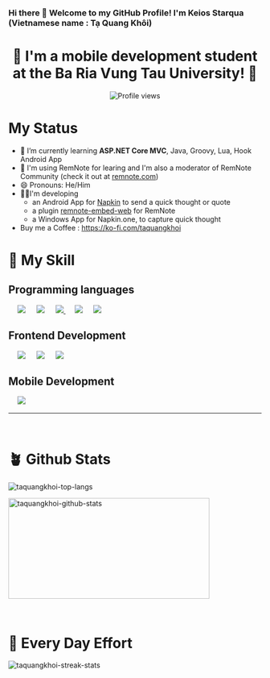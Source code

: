 ### Hi there 👋 Welcome to my GitHub Profile! I'm Keios Starqua (Vietnamese name : Tạ Quang Khôi)

<h1 align="center"> 🔭 I'm a mobile development student <br> at the Ba Ria Vung Tau University! 👋 </h1>

<!-- count from Mar 21, 2022 -->
<div align = "center">

![Profile views](https://komarev.com/ghpvc/?username=taquangkhoi)

</div>

# My Status

- 🌱 I’m currently learning **ASP.NET Core MVC**, Java, Groovy, Lua, Hook Android App
- 📝 I'm using RemNote for learing and I'm also a moderator of RemNote Community (check it out at [remnote.com](https://www.remnote.com/))
- 😄 Pronouns: He/Him
- 👨‍💻I'm developing
  - an Android App for [Napkin](https://napkin.one/) to send a quick thought or quote
  - a plugin [remnote-embed-web](https://github.com/TaQuangKhoi/remnote-embed-website-plugin) for RemNote
  - a Windows App for Napkin.one, to capture quick thought
- Buy me a Coffee : https://ko-fi.com/taquangkhoi

# 🥰 My Skill

## Programming languages

<p align="left">
	&emsp;
	<!-- JavaScript -->
	<img src="https://img.shields.io/badge/javascript%20-%23323330.svg?&style=for-the-badge&logo=javascript&logoColor=%23F7DF1E"/>
	&emsp;
	<!-- Java -->
	<img src="https://img.shields.io/badge/java-%23ED8B00.svg?&style=for-the-badge&logo=java&logoColor=white"/>
	&emsp;
	<!-- PHP 
	<img src="https://img.shields.io/badge/php-%23777BB4.svg?&style=for-the-badge&logo=php&logoColor=white"/>
	-->
	<!-- PyThon -->
	<a href="https://www.python.org/" target="_blank">
	  <img src="https://img.shields.io/badge/python%20-%2314354C.svg?&style=for-the-badge&logo=python&logoColor=white"/>
	</a>
	&emsp;
	<!-- C
	<img src="https://img.shields.io/badge/c%20-%2300599C.svg?&style=for-the-badge&logo=c&logoColor=white"/>
	-->
	<!-- C++ 
	<img src="https://img.shields.io/badge/c++%20-%2300599C.svg?&style=for-the-badge&logo=c%2B%2B&ogoColor=white"/>
	&emsp;
	-->
	<!-- C Sharp -->
	<img src="https://img.shields.io/badge/c%23%20-%23239120.svg?&style=for-the-badge&logo=c-sharp&logoColor=white"/>
	&emsp;
	<!-- Groovy -->
	<img src="https://groovy-lang.org/img/xfavicon.ico.pagespeed.ic.96ap4i0o5w.webp"/>
	&emsp;
</p>

## Frontend Development

<p align="left"> 
  &emsp;
  <!-- HTML 5 -->
	<img src="https://img.shields.io/badge/html5%20-%23E34F26.svg?&style=for-the-badge&logo=html5&logoColor=white"/>  
  &emsp;
  <!-- CSS -->
	<img src="https://img.shields.io/badge/css3%20-%231572B6.svg?&style=for-the-badge&logo=css3&logoColor=white"/>
  &emsp;
  <!-- Bootstrap 
  <img src="https://img.shields.io/badge/bootstrap%20-%23563D7C.svg?&style=for-the-badge&logo=bootstrap&logoColor=white"/>
  &emsp;
  -->
  <!-- Angular 
  <img src="https://img.shields.io/badge/angular%20-%23DD0031.svg?&style=for-the-badge&logo=angular&logoColor=white"/>
  &emsp;
  -->
  <!-- React -->
  <img src="https://img.shields.io/badge/react-%2320232a.svg?style=for-the-badge&logo=react&logoColor=%2361DAFB"/>
  &emsp;
  <!-- WordPress
  <img src="https://img.shields.io/badge/WordPress-%23117AC9.svg?style=for-the-badge&logo=WordPress&logoColor=white"/>
  -->
</p>

<!--
## Backend Development
<p align="left">
  &emsp;
  <img src="https://img.shields.io/badge/symfony-%23000000.svg?style=for-the-badge&logo=symfony&logoColor=white"/>
  &emsp;
  <img src="https://img.shields.io/badge/laravel-%23FF2D20.svg?style=for-the-badge&logo=laravel&logoColor=white"/>
  &emsp;
  <img src="https://img.shields.io/badge/spring-%236DB33F.svg?style=for-the-badge&logo=spring&logoColor=white"/>
  &emsp;
  <img src="https://img.shields.io/badge/django-%23092E20.svg?style=for-the-badge&logo=django&logoColor=white"/>
</p>
-->

## Mobile Development

<p align="left"> 
  &emsp; 
	<img src="https://img.shields.io/badge/Android-3DDC84?style=for-the-badge&logo=android&logoColor=white"/>
</p>

<!--
## Databases
<p align="left">
  &emsp;
  <img src ="https://img.shields.io/badge/postgres-%23316192.svg?&style=for-the-badge&logo=postgresql&logoColor=white"/>
  &emsp;
  <img src ="https://img.shields.io/badge/MongoDB-%234ea94b.svg?&style=for-the-badge&logo=mongodb&logoColor=white"/>
  &emsp;
  <img src="https://img.shields.io/badge/mysql-%2300f.svg?&style=for-the-badge&logo=mysql&logoColor=white"/></a>
</p>
-->

<!--
**TaQuangKhoi/taquangkhoi** is a ✨ _special_ ✨ repository because its `README.md` (this file) appears on your GitHub profile.

Here are some ideas to get you started:

- 👯 I’m looking to collaborate on ...
- 🤔 I’m looking for help with ...
- 💬 Ask me about ...
- 📫 How to reach me: ...
- ⚡ Fun fact: ...
-->
<hr>
<br>

# 🪴 Github Stats <!-- learn below section from username=esin -->

<!-- Copy từ bongudth nè -->

<div align="left">

<img src="https://github-readme-stats.vercel.app/api/top-langs?username=taquangkhoi&show_icons=true&locale=en&layout=compact&line_height=20&title_color=f69673"
     alt="taquangkhoi-top-langs"
/>

</div>

<img width="400"
     height="200"
     src="https://github-readme-stats.vercel.app/api?username=taquangkhoi&show_icons=true&hide_border=false&line_height=25&title_color=f69673&icon_color=e2a7a2&show_owner=true"
     alt="taquangkhoi-github-stats"
/>

<br>

# 💪 Every Day Effort

<img src="https://github-readme-streak-stats.herokuapp.com/?user=taquangkhoi&" alt="taquangkhoi-streak-stats" />
